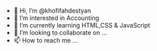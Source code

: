 - 👋 Hi, I’m @khofifahdestyan
- 👀 I’m interested in Accounting
- 🌱 I’m currently learning HTML,CSS & JavaScript
- 💞️ I’m looking to collaborate on ...
- 📫 How to reach me ...

<!---
khofifahdestyan/khofifahdestyan is a ✨ special ✨ repository because its `README.md` (this file) appears on your GitHub profile.
You can click the Preview link to take a look at your changes.
--->
